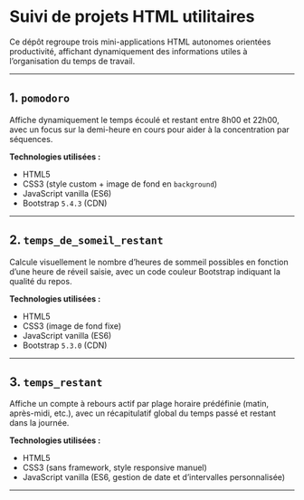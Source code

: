 # Suivi de projets HTML utilitaires

Ce dépôt regroupe trois mini-applications HTML autonomes orientées productivité, affichant dynamiquement des informations utiles à l’organisation du temps de travail.

---

## 1. `pomodoro`

Affiche dynamiquement le temps écoulé et restant entre 8h00 et 22h00, avec un focus sur la demi-heure en cours pour aider à la concentration par séquences.

**Technologies utilisées :**
- HTML5
- CSS3 (style custom + image de fond en `background`)
- JavaScript vanilla (ES6)
- Bootstrap `5.4.3` (CDN)

---

## 2. `temps_de_someil_restant`

Calcule visuellement le nombre d’heures de sommeil possibles en fonction d’une heure de réveil saisie, avec un code couleur Bootstrap indiquant la qualité du repos.

**Technologies utilisées :**
- HTML5
- CSS3 (image de fond fixe)
- JavaScript vanilla (ES6)
- Bootstrap `5.3.0` (CDN)

---

## 3. `temps_restant`

Affiche un compte à rebours actif par plage horaire prédéfinie (matin, après-midi, etc.), avec un récapitulatif global du temps passé et restant dans la journée.

**Technologies utilisées :**
- HTML5
- CSS3 (sans framework, style responsive manuel)
- JavaScript vanilla (ES6, gestion de date et d’intervalles personnalisée)

---
